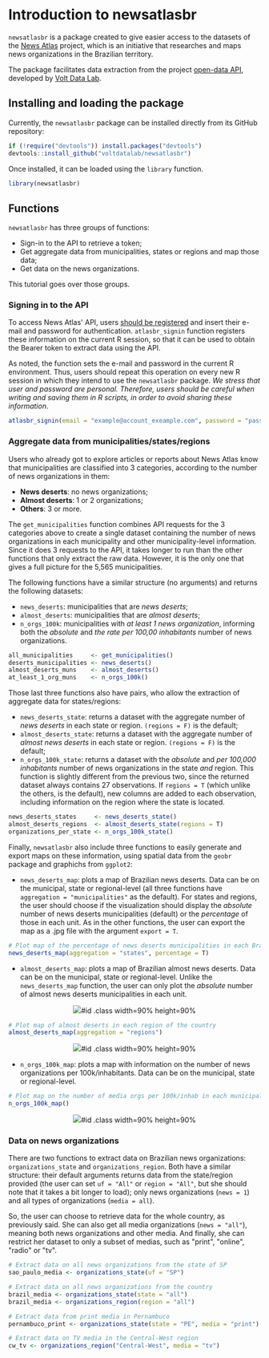 # Introduction to newsatlasbr

`newsatlasbr` is a package created to give easier access to the datasets of the [News Atlas](https://www.atlas.jor.br/english/) project, which is an initiative that researches and maps news organizations in the Brazilian territory.

The package facilitates data extraction from the project [open-data API](https://www.atlas.jor.br/plataforma/api/), developed by [Volt Data Lab](https://www.voltdata.info/en-lg).

## Installing and loading the package

Currently, the `newsatlasbr` package can be installed directly from its GitHub repository:

```r
if (!require("devtools")) install.packages("devtools")
devtools::install_github("voltdatalab/newsatlasbr")
```

Once installed, it can be loaded using the `library` function.

```r
library(newsatlasbr)
```

## Functions

`newsatlasbr` has three groups of functions:

* Sign-in to the API to retrieve a token;
* Get aggregate data from municipalities, states or regions and map those data;
* Get data on the news organizations.

This tutorial goes over those groups.

### Signing in to the API

To access News Atlas' API, users [should be registered](https://api.atlas.jor.br/login)  and insert their e-mail and password for authentication. `atlasbr_signin` function registers these information on the current R session, so that it can be used to obtain the Bearer token to extract data using the API.

As noted, the function sets the e-mail and password in the current R environment. Thus, users should repeat this operation on every new R session in which they intend to use the `newsatlasbr` package. *We stress that user and password are personal. Therefore, users should be careful when writing and saving them in R scripts, in order to avoid sharing these information*.

```r
atlasbr_signin(email = "example@account_exeample.com", password = "pass")
```

### Aggregate data from municipalities/states/regions

Users who already got to explore articles or reports about News Atlas know that municipalities are classified into 3 categories, according to the number of news organizations in them:

* **News deserts**: no news organizations;
* **Almost deserts**: 1 or 2 organizations;
* **Others**: 3 or more.

The `get_municipalities` function combines API requests for the 3 categories above to create a single dataset containing the number of news organizations in each municipality and other municipality-level information. Since it does 3 requests to the API, it takes longer to run than the other functions that only extract the raw data. However, it is the only one that gives a full picture for the 5,565 municipalities.

The following functions have a similar structure (no arguments) and returns the following datasets:

* `news_deserts`: municipalities that are *news deserts*;
* `almost_deserts`: municipalities that are *almost deserts*;
* `n_orgs_100k`: municipalities with *at least 1 news organization*, informing both the *absolute* and *the rate per 100,00 inhabitants* number of news organizations.

```r
all_municipalities     <- get_municipalities()
deserts_municipalities <- news_deserts()
almost_deserts_muns    <- almost_deserts()
at_least_1_org_muns    <- n_orgs_100k()
```

Those last three functions also have pairs, who allow the extraction of aggregate data for states/regions:

* `news_deserts_state`: returns a dataset with the aggregate number of *news deserts* in each state or region. `(regions = F)` is the default;
* `almost_deserts_state`: returns a dataset with the aggregate number of *almost news deserts* in each state or region. `(regions = F)` is the default;
* `n_orgs_100k_state`: returns a dataset with the *absolute* and *per 100,000 inhabitants* number of news organizations in the state *and* region. This function is slightly different from the previous two, since the returned dataset always contains 27 observations. If `regions = T` (which unlike the others, is the default), new columns are added to each observation, including information on the region where the state is located.

```r
news_deserts_states     <- news_deserts_state()
almost_deserts_regions  <- almost_deserts_state(regions = T)
organizations_per_state <- n_orgs_100k_state()
```

Finally, `newsatlasbr` also include three functions to easily generate and export maps on these information, using spatial data from the `geobr` package and graphichs from `ggplot2`:

* `news_deserts_map`: plots a map of Brazilian news deserts. Data can be on the municipal, state or regional-level (all three functions have `aggregation = "municipalities"` as the default). For states and regions, the user should choose if the visualization should display the *absolute* number of news deserts municipalities (default) or the *percentage* of those in each unit. As in the other functions, the user can export the map as a .jpg file with the argument `export = T`.

```r
# Plot map of the percentage of news deserts municipalities in each Brazilian state
news_deserts_map(aggregation = "states", percentage = T)
```

* `almost_deserts_map`: plots a map of Brazilian almost news deserts. Data can be on the municipal, state or regional-level. Unlike the `news_deserts_map` function, the user can only plot the *absolute* number of almost news deserts municipalities in each unit.

<center>

![](https://github.com/voltdatalab/newsatlasbr/blob/master/images/states_deserts_percentage.jpg)#id .class width=90% height=90%

</center>

```r
# Plot map of almost deserts in each region of the country
almost_deserts_map(aggregation = "regions")
```

<center>

![](https://github.com/voltdatalab/newsatlasbr/blob/master/images/region_almost_deserts.jpg)#id .class width=90% height=90%

</center>

* `n_orgs_100k_map`:  plots a map with information on the number of news organizations per 100k/inhabitants. Data can be on the municipal, state or regional-level.

```r
# Plot map on the number of media orgs per 100k/inhab in each municipality
n_orgs_100k_map()
```

<center>

![](https://github.com/voltdatalab/newsatlasbr/blob/master/images/cities_100k_map.jpg)#id .class width=90% height=90%

</center>

### Data on news organizations

There are two functions to extract data on Brazilian news organizations: `organizations_state` and `organizations_region`. Both have a similar structure: their default arguments returns data from the state/region provided (the user can set `uf = "All"` or `region = "All"`, but she should note that it takes a bit longer to load); only news organizations (`news = 1`) and all types of organizations (`media = all`).

So, the user can choose to retrieve data for the whole country, as previously said. She can also get all media organizations (`news = "all"`), meaning both news organizations and other media. And finally, she can restrict her dataset to only a subset of medias, such as "print", "online", "radio" or "tv".

```r
# Extract data on all news organizations from the state of SP
sao_paulo_media <- organizations_state(uf = "SP")

# Extract data on all news organizations from the country
brazil_media <- organizations_state(state = "all")
brazil_media <- organizations_region(region = "all")

# Extract data from print media in Pernambuco
pernambuco_print <- organizations_state(state = "PE", media = "print")

# Extract data on TV media in the Central-West region
cw_tv <- organizations_region("Central-West", media = "tv")
```

